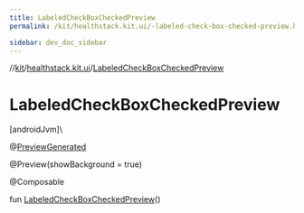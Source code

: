 ```yaml
---
title: LabeledCheckBoxCheckedPreview
permalink: /kit/healthstack.kit.ui/-labeled-check-box-checked-preview.html

sidebar: dev_doc_sidebar
---
```

//[kit](../../kit.html)/[healthstack.kit.ui](index.html)/[LabeledCheckBoxCheckedPreview](-labeled-check-box-checked-preview.html)



# LabeledCheckBoxCheckedPreview



[androidJvm]\




@[PreviewGenerated](../healthstack.kit.annotation/-preview-generated/index.html)



@Preview(showBackground = true)



@Composable



fun [LabeledCheckBoxCheckedPreview](-labeled-check-box-checked-preview.html)()




